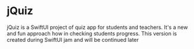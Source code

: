# jQuiz

jQuiz is a SwiftUI project of quiz app for students and teachers. It's a new and fun approach how in checking students progress. This version is created during SwiftUI jam and will be continued later
